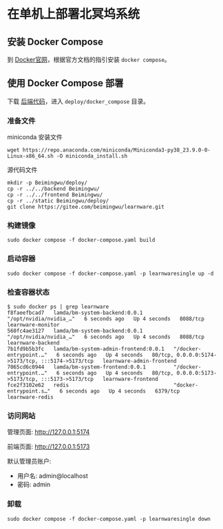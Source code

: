 # 在单机上部署北冥坞系统

## 安装 Docker Compose
到 [Docker官网](https://docs.docker.com/compose/install/#installing-compose)，根据官方文档的指引安装 `docker compose`。

## 使用 Docker Compose 部署

下载 [后端代码](https://gitee.com/beimingwu/beimingwu.git)，进入 `deploy/docker_compose` 目录。

### 准备文件
miniconda 安装文件
```shell
wget https://repo.anaconda.com/miniconda/Miniconda3-py38_23.9.0-0-Linux-x86_64.sh -O miniconda_install.sh
```
源代码文件
```shell
mkdir -p Beimingwu/deploy/
cp -r ../../backend Beimingwu/
cp -r ../../frontend Beimingwu/
cp -r ../static Beimingwu/deploy/
git clone https://gitee.com/beimingwu/learnware.git
```

### 构建镜像
```shell
sudo docker compose -f docker-compose.yaml build
```

### 启动容器
```shell
sudo docker compose -f docker-compose.yaml -p learnwaresingle up -d
```

### 检查容器状态
```shell
$ sudo docker ps | grep learnware
f8faeefbcad7   lamda/bm-system-backend:0.0.1          "/opt/nvidia/nvidia_…"   6 seconds ago   Up 4 seconds   8088/tcp                                            learnware-monitor
560fc4ae3127   lamda/bm-system-backend:0.0.1          "/opt/nvidia/nvidia_…"   6 seconds ago   Up 4 seconds   8088/tcp                                            learnware-backend
7b1fd9b5b3fc   lamda/bm-system-admin-frontend:0.0.1   "/docker-entrypoint.…"   6 seconds ago   Up 4 seconds   80/tcp, 0.0.0.0:5174->5173/tcp, :::5174->5173/tcp   learnware-admin-frontend
7065cd6c0944   lamda/bm-system-frontend:0.0.1         "/docker-entrypoint.…"   6 seconds ago   Up 4 seconds   80/tcp, 0.0.0.0:5173->5173/tcp, :::5173->5173/tcp   learnware-frontend
fce2f3102e62   redis                                  "docker-entrypoint.s…"   6 seconds ago   Up 4 seconds   6379/tcp                                            learnware-redis
```

### 访问网站
管理页面: http://127.0.0.1:5174

前端页面: http://127.0.0.1:5173

默认管理员账户:
- 用户名: admin@localhost 
- 密码: admin

### 卸载
```shell
sudo docker compose -f docker-compose.yaml -p learnwaresingle down
```